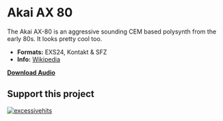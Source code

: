 # Akai AX 80

The Akai AX-80 is an aggressive sounding CEM based polysynth from the early 80s. It looks pretty cool too.


-   **Formats:** EXS24, Kontakt & SFZ
-   **Info:** [Wikipedia](https://en.wikipedia.org/wiki/Akai_AX80)

**[Download Audio](https://github.com/publicsamples/Akai-AX80/releases/tag/v1.0)**

## **Support this project**

[
![excessivehits](https://www.modularsamples.com/img/ex2.png)
](https://www.modularsamples.com/excessive-hits-one-shot-sample-library/)

